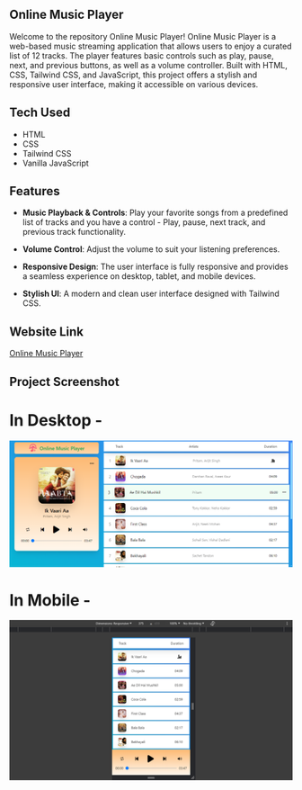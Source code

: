 ## Online Music Player

Welcome to the repository Online Music Player! Online Music Player is a web-based music streaming application that allows users to enjoy a curated list of 12 tracks. The player features basic controls such as play, pause, next, and previous buttons, as well as a volume controller. Built with HTML, CSS, Tailwind CSS, and JavaScript, this project offers a stylish and responsive user interface, making it accessible on various devices.

## Tech Used

- HTML
- CSS
- Tailwind CSS
- Vanilla JavaScript

## Features

- **Music Playback & Controls**: Play your favorite songs from a predefined list of tracks and you have a control - Play, pause, next track, and previous track functionality.

- **Volume Control**: Adjust the volume to suit your listening preferences.

- **Responsive Design**: The user interface is fully responsive and provides a seamless experience on desktop, tablet, and mobile devices.

- **Stylish UI**: A modern and clean user interface designed with Tailwind CSS.


## Website Link

[Online Music Player](https://himanshu-paliwal-277.github.io/Online-Music-Player/)


## Project Screenshot

# In Desktop -
![Online Music Player Screenshot](./Output/Online%20Music%20Player%20screenshot_1.png)

# In Mobile -
![Online Music Player Screenshot](./Output/Online%20Music%20Player%20screenshot_2.png)
